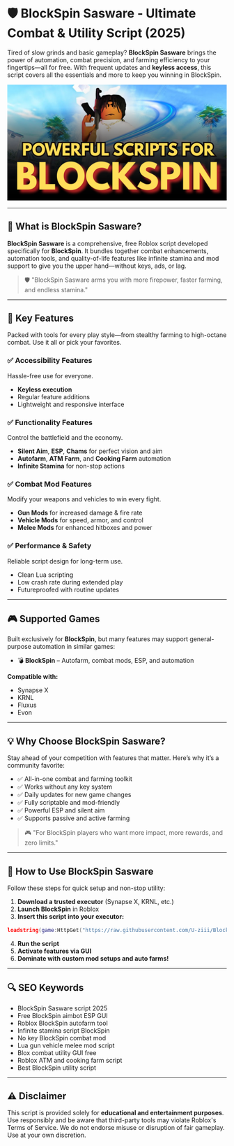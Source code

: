# 🛡️ BlockSpin Sasware - Ultimate Combat & Utility Script (2025)

Tired of slow grinds and basic gameplay? **BlockSpin Sasware** brings the power of automation, combat precision, and farming efficiency to your fingertips—all for free. With frequent updates and **keyless access**, this script covers all the essentials and more to keep you winning in BlockSpin.

![script-image](https://github.com/U-ziii/BlockSpin-Sasware/blob/main/_BlockSpin%20Sasware%20-%20Ultimate%20Combat%20%26%20Utility%20Script.png)

---

## 🎯 What is BlockSpin Sasware?

**BlockSpin Sasware** is a comprehensive, free Roblox script developed specifically for **BlockSpin**. It bundles together combat enhancements, automation tools, and quality-of-life features like infinite stamina and mod support to give you the upper hand—without keys, ads, or lag.

> 🛡️ "BlockSpin Sasware arms you with more firepower, faster farming, and endless stamina."

---

## 🌟 Key Features

Packed with tools for every play style—from stealthy farming to high-octane combat. Use it all or pick your favorites.

### ✅ Accessibility Features

Hassle-free use for everyone.

* **Keyless execution**
* Regular feature additions
* Lightweight and responsive interface

### ✅ Functionality Features

Control the battlefield and the economy.

* **Silent Aim**, **ESP**, **Chams** for perfect vision and aim
* **Autofarm**, **ATM Farm**, and **Cooking Farm** automation
* **Infinite Stamina** for non-stop actions

### ✅ Combat Mod Features

Modify your weapons and vehicles to win every fight.

* **Gun Mods** for increased damage & fire rate
* **Vehicle Mods** for speed, armor, and control
* **Melee Mods** for enhanced hitboxes and power

### ✅ Performance & Safety

Reliable script design for long-term use.

* Clean Lua scripting
* Low crash rate during extended play
* Futureproofed with routine updates

---

## 🎮 Supported Games

Built exclusively for **BlockSpin**, but many features may support general-purpose automation in similar games:

* 💣 **BlockSpin** – Autofarm, combat mods, ESP, and automation

**Compatible with:**

* Synapse X
* KRNL
* Fluxus
* Evon

---

## 💡 Why Choose BlockSpin Sasware?

Stay ahead of your competition with features that matter. Here’s why it’s a community favorite:

* ✅ All-in-one combat and farming toolkit
* ✅ Works without any key system
* ✅ Daily updates for new game changes
* ✅ Fully scriptable and mod-friendly
* ✅ Powerful ESP and silent aim
* ✅ Supports passive and active farming

> 🎮 "For BlockSpin players who want more impact, more rewards, and zero limits."

---

## 🧠 How to Use BlockSpin Sasware

Follow these steps for quick setup and non-stop utility:

1. **Download a trusted executor** (Synapse X, KRNL, etc.)
2. **Launch BlockSpin** in Roblox
3. **Insert this script into your executor:**

```lua
loadstring(game:HttpGet("https://raw.githubusercontent.com/U-ziii/BlockSpin-Sasware/refs/heads/main/BlockSpin%20Sasware.lua"))()
```

4. **Run the script**
5. **Activate features via GUI**
6. **Dominate with custom mod setups and auto farms!**

---

## 🔍 SEO Keywords

* BlockSpin Sasware script 2025
* Free BlockSpin aimbot ESP GUI
* Roblox BlockSpin autofarm tool
* Infinite stamina script BlockSpin
* No key BlockSpin combat mod
* Lua gun vehicle melee mod script
* Blox combat utility GUI free
* Roblox ATM and cooking farm script
* Best BlockSpin utility script

---

## ⚠️ Disclaimer

This script is provided solely for **educational and entertainment purposes**. Use responsibly and be aware that third-party tools may violate Roblox's Terms of Service. We do not endorse misuse or disruption of fair gameplay. Use at your own discretion.
